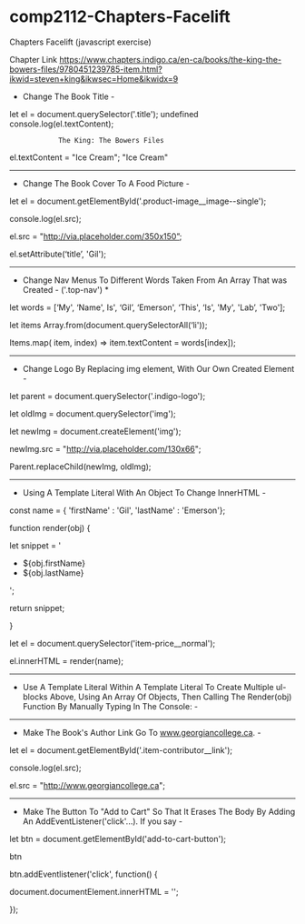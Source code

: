 # comp2112-Chapters-Facelift
Chapters Facelift (javascript exercise)



Chapter Link
https://www.chapters.indigo.ca/en-ca/books/the-king-the-bowers-files/9780451239785-item.html?ikwid=steven+king&ikwsec=Home&ikwidx=9


- Change The Book Title -

let el = document.querySelector('.title');
undefined
console.log(el.textContent);

                The King: The Bowers Files  
                
el.textContent = "Ice Cream";
"Ice Cream"

---------------------------------------------------


- Change The Book Cover To A Food Picture -

let el = document.getElementById('.product-image__image--single'); 

console.log(el.src); 

el.src = "http://via.placeholder.com/350x150”; 

el.setAttribute(‘title’, 'Gil'); 


---------------------------------------------------


- Change Nav Menus To Different Words Taken From An Array That was Created -  ('.top-nav') *

let words = [‘My', ‘Name', Is', ‘Gil’, ‘Emerson', ‘This', ‘Is', 'My', 'Lab’, 'Two'];

let items Array.from(document.querySelectorAll(‘li'));

Items.map( item, index) => item.textContent = words[index]);


---------------------------------------------------


- Change Logo By Replacing img element, With Our Own Created Element -

let parent = document.querySelector('.indigo-logo');

let oldImg = document.querySelector('img');

let newImg = document.createElement('img');

newImg.src = "http://via.placeholder.com/130x66";

Parent.replaceChild(newImg, oldImg);


---------------------------------------------------


- Using A Template Literal With An Object To Change InnerHTML - 

const name = { 'firstName' : 'Gil', 'lastName' : 'Emerson'};

function render(obj) {

let snippet = '

<ul>
  
<li>${obj.firstName}</li>
<li>${obj.lastName}</li>

</ul>

';

return snippet;

}

let el = document.querySelector('item-price__normal');

el.innerHTML = render(name);

---------------------------------------------------


- Use A Template Literal Within A Template Literal To Create Multiple ul-blocks Above, Using An Array Of Objects, Then Calling The Render(obj) Function By Manually Typing In The Console: -


---------------------------------------------------

- Make The Book's Author Link Go To www.georgiancollege.ca.  -

let el = document.getElementById('.item-contributor__link');

console.log(el.src);

el.src = "http://www.georgiancollege.ca";


---------------------------------------------------


- Make The Button To "Add to Cart" So That It Erases The Body By Adding An AddEventListener('click'...). If you say -

let btn = document.getElementById('add-to-cart-button');

btn

btn.addEventlistener('click', function() {

document.documentElement.innerHTML = '';

});



